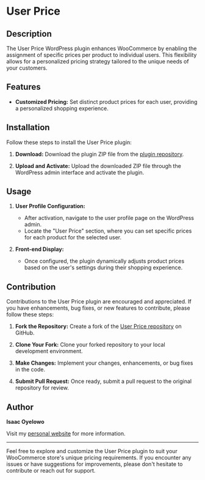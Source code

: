 # User Price

## Description

The User Price WordPress plugin enhances WooCommerce by enabling the assignment of specific prices per product to individual users. This flexibility allows for a personalized pricing strategy tailored to the unique needs of your customers.

## Features

- **Customized Pricing:** Set distinct product prices for each user, providing a personalized shopping experience.
  
## Installation

Follow these steps to install the User Price plugin:

1. **Download:** Download the plugin ZIP file from the [plugin repository](https://github.com/webmonk/user-price-plugin).
  
2. **Upload and Activate:** Upload the downloaded ZIP file through the WordPress admin interface and activate the plugin.

## Usage

1. **User Profile Configuration:**
   - After activation, navigate to the user profile page on the WordPress admin.
   - Locate the "User Price" section, where you can set specific prices for each product for the selected user.

2. **Front-end Display:**
   - Once configured, the plugin dynamically adjusts product prices based on the user's settings during their shopping experience.

## Contribution

Contributions to the User Price plugin are encouraged and appreciated. If you have enhancements, bug fixes, or new features to contribute, please follow these steps:

1. **Fork the Repository:** Create a fork of the [User Price repository](https://github.com/webmonk/user-price-plugin) on GitHub.

2. **Clone Your Fork:** Clone your forked repository to your local development environment.

3. **Make Changes:** Implement your changes, enhancements, or bug fixes in the code.

4. **Submit Pull Request:** Once ready, submit a pull request to the original repository for review.

## Author

**Isaac Oyelowo**

Visit my [personal website](https://isaacoyelowo.dev) for more information.

---

Feel free to explore and customize the User Price plugin to suit your WooCommerce store's unique pricing requirements. If you encounter any issues or have suggestions for improvements, please don't hesitate to contribute or reach out for support.
